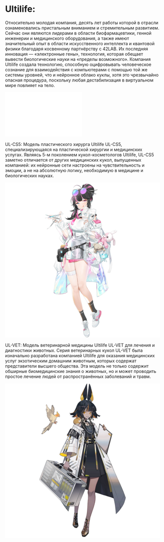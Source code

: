 # Ultilife:

Относительно молодая компания, десять лет работы которой в отрасли ознаменовались пристальным вниманием и стремительным развитием. Сейчас они являются лидерами в области биофармацевтики, генной инженерии и медицинского оборудования, а также имеют значительный опыт в области искусственного интеллекта и квантовой физики благодаря косвенному партнёрству с 42LAB. Их последняя инновация — «электронные гены», технология, которая обещает вывести биологические науки на «пределы возможного». Компания Ultilife создала технологию, способную оцифровывать человеческое сознание для взаимодействия с компьютерами с помощью той же системы уровней, что и нейронное облако куклы, хотя это чрезвычайно опасная процедура, поскольку любая дестабилизация в виртуальном мире повлияет на тело.

![Ultilife](/static/wiki/images/wiki_grom/Ultilife_Logo.png "Ultilife")

UL-CS5: Модель пластического хирурга Ultilife UL-CS5, специализирующаяся на пластической хирургии и медицинских услугах. Являясь 5-м поколением кукол-косметологов Ultilife, UL-CS5 заметно отличается от других медицинских кукол, выпущенных компанией: их нейронные сети настроены на чувствительность и эмоции, а не на абсолютную логику, необходимую в медицине и биологических науках.

![UL-CS5](/static/wiki/images/wiki_grom/UL-CS5.png "UL-CS5")

UL-VET: Модель ветеринарной медицины Ultilife UL-VET для лечения и диагностики животных. Серия ветеринарных кукол UL-VET была изначально разработана компанией Ultilife для оказания медицинских услуг экзотическим домашним животным, которых содержат представители высшего общества. Эта модель не только содержит обширные биомедицинские знания о животных, но и может проводить простое лечение людей от распространённых заболеваний и травм.

![UL-VET](/static/wiki/images/wiki_grom/UL-VET.png "UltiUL-VETlife")